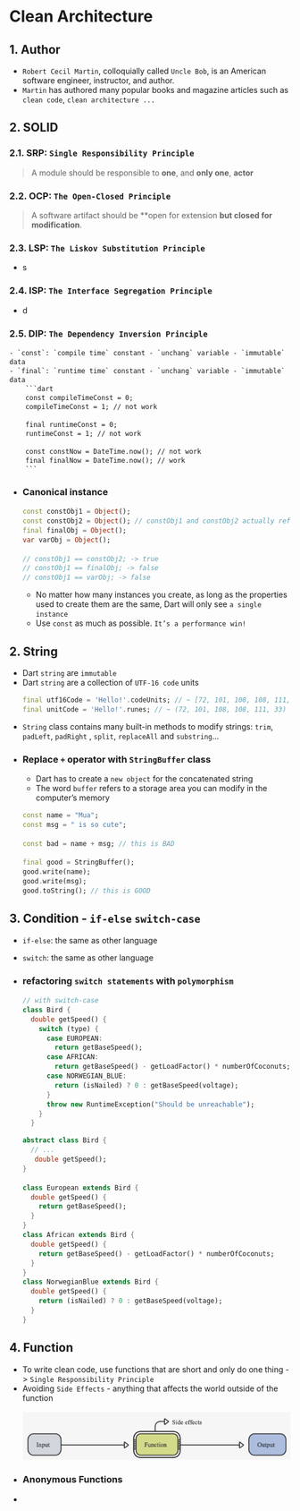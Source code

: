 # Clean Architecture

## 1. Author

- `Robert Cecil Martin`, colloquially called `Uncle Bob`, is an American software engineer, instructor, and author.
- `Martin` has authored many popular books and magazine articles such as `clean code`, `clean architecture ...`

## 2. SOLID

### 2.1. SRP: `Single Responsibility Principle`

> A module should be responsible to **one**, and **only one**, **actor**

### 2.2. OCP: `The Open-Closed Principle`

>A software artifact should be **open for extension **but closed for modification**.

### 2.3. LSP: `The Liskov Substitution Principle`

- s

### 2.4. ISP: `The Interface Segregation Principle`

- d

### 2.5. DIP: `The Dependency Inversion Principle`

    - `const`: `compile time` constant - `unchang` variable - `immutable` data
    - `final`: `runtime time` constant - `unchang` variable - `immutable` data
        ```dart
        const compileTimeConst = 0; 
        compileTimeConst = 1; // not work
      
        final runtimeConst = 0; 
        runtimeConst = 1; // not work
    
        const constNow = DateTime.now(); // not work
        final finalNow = DateTime.now(); // work
        ```

- ### Canonical instance
  ```dart
  const constObj1 = Object();
  const constObj2 = Object(); // constObj1 and constObj2 actually reference to a single object
  final finalObj = Object();
  var varObj = Object();
  
  // constObj1 == constObj2; -> true
  // constObj1 == finalObj; -> false
  // constObj1 == varObj; -> false
  ```
    - No matter how many instances you create, as long as the properties used to create them are the same, Dart will only
      see `a single instance`
    - Use `const` as much as possible. `It’s a performance win!`

## 2. String

- Dart `string` are `immutable`
- Dart `string` are a collection of `UTF-16 code` units
    ```dart
    final utf16Code = 'Hello!'.codeUnits; // ~ [72, 101, 108, 108, 111, 33]
    final unitCode = 'Hello!'.runes; // ~ (72, 101, 108, 108, 111, 33)
    ```
- `String` class contains many built-in methods to modify strings: `trim`, `padLeft`, `padRight`
  , `split`, `replaceAll` and `substring`...
- ### Replace `+` operator with `StringBuffer` class
    - Dart has to create a `new object` for the concatenated string
    - The word `buffer` refers to a storage area you can modify in the computer’s memory
    ```dart
    const name = "Mua";
    const msg = " is so cute";
  
    const bad = name + msg; // this is BAD
  
    final good = StringBuffer();
    good.write(name);
    good.write(msg);
    good.toString(); // this is GOOD
    ```

## 3. Condition - `if-else` `switch-case`

- `if-else`: the same as other language
- `switch`: the same as other language
- ### refactoring `switch statements` with `polymorphism`
  ```dart
  // with switch-case
  class Bird {
    double getSpeed() {
      switch (type) {
        case EUROPEAN:
          return getBaseSpeed();
        case AFRICAN:
          return getBaseSpeed() - getLoadFactor() * numberOfCoconuts;
        case NORWEGIAN_BLUE:
          return (isNailed) ? 0 : getBaseSpeed(voltage);
        }
        throw new RuntimeException("Should be unreachable");
      }
    }
  ```

  ```dart
  abstract class Bird {
    // ...
     double getSpeed();
  }
  
  class European extends Bird {
    double getSpeed() {
      return getBaseSpeed();
    }
  }
  class African extends Bird {
    double getSpeed() {
      return getBaseSpeed() - getLoadFactor() * numberOfCoconuts;
    }
  }
  class NorwegianBlue extends Bird {
    double getSpeed() {
      return (isNailed) ? 0 : getBaseSpeed(voltage);
    }
  }
  ```

## 4. Function

- To write clean code, use functions that are short and only do one thing -> `Single Responsibility Principle`
- Avoiding `Side Effects` - anything that affects the world outside of the function <br><br>
  ![](./side_affect.png)
- ### Anonymous Functions
- 